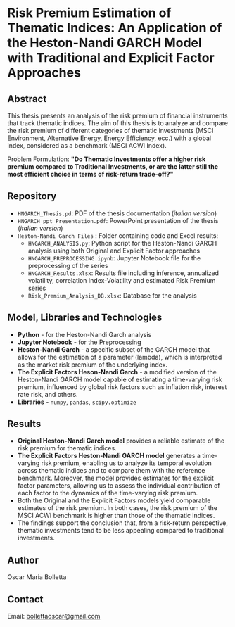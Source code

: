 # Risk Premium Estimation of Thematic Indices: An Application of the Heston-Nandi GARCH Model with Traditional and Explicit Factor Approaches
## Abstract
This thesis presents an analysis of the risk premium of financial instruments that track thematic indices. The aim of this thesis is to analyze and compare the risk premium of different categories of thematic investments (MSCI Environment, Alternative Energy, Energy Efficiency, ecc.) with a global index, considered as a benchmark (MSCI ACWI Index). 

Problem Formulation: **"Do Thematic Investments offer a higher risk premium compared to Traditional Investments, or are the latter still the most efficient choice in terms of risk-return trade-off?"**

## Repository
- `HNGARCH_Thesis.pd`: PDF of the thesis documentation (*italian version*)
- `HNGARCH_ppt_Presentation.pdf`: PowerPoint presentation of the thesis (*italian version*)
- `Heston-Nandi Garch Files` : Folder containing code and Excel results:
  - `HNGARCH_ANALYSIS.py`: Python script for the Heston-Nandi GARCH analysis using both Original and Explicit Factor approaches
  - `HNGARCH_PREPROCESSING.ipynb`: Jupyter Notebook file for the preprocessing of the series
  -  `HNGARCH_Results.xlsx`: Results file including inference, annualized volatility, correlation Index-Volatility and estimated Risk Premium series
  -  `Risk_Premium_Analysis_DB.xlsx`: Database for the analysis

## Model, Libraries and Technologies
- **Python** - for the Heston-Nandi Garch analysis 
- **Jupyter Notebook** - for the Preprocessing
- **Heston-Nandi Garch** - a specific subset of the GARCH model that allows for the estimation of a parameter (lambda), which is interpreted as the market risk premium of the underlying index.
- **The Explicit Factors Heson-Nandi Garch** - a modified version of the Heston-Nandi GARCH model capable of estimating a time-varying risk premium, influenced by global risk factors such as inflation risk, interest rate risk, and others.
- **Libraries** - `numpy`, `pandas`, `scipy.optimize`

## Results
- **Original Heston-Nandi Garch model** provides a reliable estimate of the risk premium for thematic indices.
- **The Explicit Factors Heston-Nandi GARCH model** generates a time-varying risk premium, enabling us to analyze its temporal evolution across thematic indices and to compare them with the reference benchmark. Moreover, the model provides estimates for the explicit factor parameters, allowing us to assess the individual contribution of each factor to the dynamics of the time-varying risk premium.
- Both the Original and the Explicit Factors models yield comparable estimates of the risk premium. In both cases, the risk premium of the MSCI ACWI benchmark is higher than those of the thematic indices.
- The findings support the conclusion that, from a risk-return perspective, thematic investments tend to be less appealing compared to traditional investments.

## Author
Oscar Maria Bolletta

## Contact
Email: bollettaoscar@gmail.com
